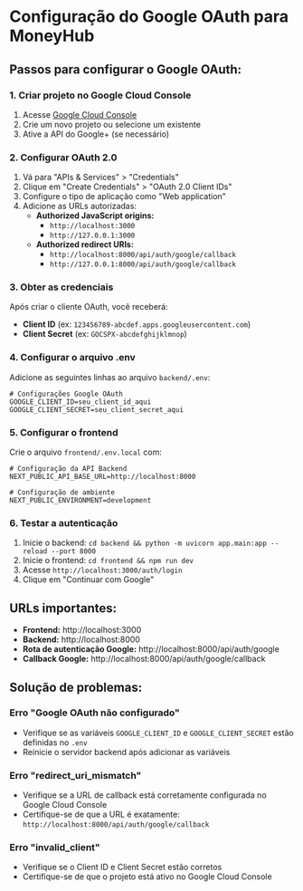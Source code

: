 # Configuração do Google OAuth para MoneyHub

## Passos para configurar o Google OAuth:

### 1. Criar projeto no Google Cloud Console

1. Acesse [Google Cloud Console](https://console.cloud.google.com/)
2. Crie um novo projeto ou selecione um existente
3. Ative a API do Google+ (se necessário)

### 2. Configurar OAuth 2.0

1. Vá para "APIs & Services" > "Credentials"
2. Clique em "Create Credentials" > "OAuth 2.0 Client IDs"
3. Configure o tipo de aplicação como "Web application"
4. Adicione as URLs autorizadas:
   - **Authorized JavaScript origins:**
     - `http://localhost:3000`
     - `http://127.0.0.1:3000`
   - **Authorized redirect URIs:**
     - `http://localhost:8000/api/auth/google/callback`
     - `http://127.0.0.1:8000/api/auth/google/callback`

### 3. Obter as credenciais

Após criar o cliente OAuth, você receberá:
- **Client ID** (ex: `123456789-abcdef.apps.googleusercontent.com`)
- **Client Secret** (ex: `GOCSPX-abcdefghijklmnop`)

### 4. Configurar o arquivo .env

Adicione as seguintes linhas ao arquivo `backend/.env`:

```env
# Configurações Google OAuth
GOOGLE_CLIENT_ID=seu_client_id_aqui
GOOGLE_CLIENT_SECRET=seu_client_secret_aqui
```

### 5. Configurar o frontend

Crie o arquivo `frontend/.env.local` com:

```env
# Configuração da API Backend
NEXT_PUBLIC_API_BASE_URL=http://localhost:8000

# Configuração de ambiente
NEXT_PUBLIC_ENVIRONMENT=development
```

### 6. Testar a autenticação

1. Inicie o backend: `cd backend && python -m uvicorn app.main:app --reload --port 8000`
2. Inicie o frontend: `cd frontend && npm run dev`
3. Acesse `http://localhost:3000/auth/login`
4. Clique em "Continuar com Google"

## URLs importantes:

- **Frontend:** http://localhost:3000
- **Backend:** http://localhost:8000
- **Rota de autenticação Google:** http://localhost:8000/api/auth/google
- **Callback Google:** http://localhost:8000/api/auth/google/callback

## Solução de problemas:

### Erro "Google OAuth não configurado"
- Verifique se as variáveis `GOOGLE_CLIENT_ID` e `GOOGLE_CLIENT_SECRET` estão definidas no `.env`
- Reinicie o servidor backend após adicionar as variáveis

### Erro "redirect_uri_mismatch"
- Verifique se a URL de callback está corretamente configurada no Google Cloud Console
- Certifique-se de que a URL é exatamente: `http://localhost:8000/api/auth/google/callback`

### Erro "invalid_client"
- Verifique se o Client ID e Client Secret estão corretos
- Certifique-se de que o projeto está ativo no Google Cloud Console

